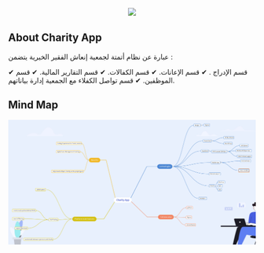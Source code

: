 <p align="center">
  
  <img src="https://encrypted-tbn0.gstatic.com/images?q=tbn:ANd9GcRcVPc5OCgS5dPBKKXrr0NRpVHiH5Nrmpi114CIrXxVkw&s=36" width="350" >
</p>

## About Charity App

عبارة عن نظام أتمتة لجمعية إنعاش الفقير الخيرية يتضمن :

✔ قسم الإدراج .
✔ قسم الإعانات.
✔ قسم الكفالات.
✔ قسم التقارير المالية.
✔ قسم الموظفين.
✔ قسم تواصل الكفلاء مع الجمعية إدارة بياناتهم.

## Mind Map

<p align="center">
<a href="https://ibb.co/mHzyKDS"><img src="\public\assets\img\image\mind.jpg" alt="Mind Map" border="0"></a>
</p>
